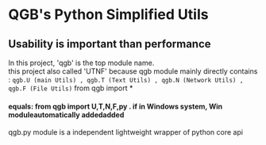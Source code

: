 # QGB's Python Simplified Utils
## Usability is important than performance

In this project, 'qgb' is the top module name.<br>
this project also called 'UTNF' because qgb module mainly directly contains :
`
    qgb.U (main Utils) ,
    qgb.T (Text Utils) ,
    qgb.N (Network Utils) ,
    qgb.F (File Utils)
`
from qgb import * 
#### equals: from qgb import U,T,N,F,py . if in Windows system, Win moduleautomatically addedadded

qgb.py module is a independent lightweight wrapper of python core api





